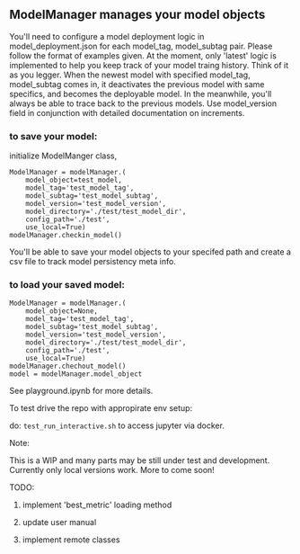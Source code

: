 ## ModelManager manages your model objects

You'll need to configure a model deployment logic in model_deployment.json for each model_tag, model_subtag pair. Please follow the format of examples given. At the moment, only 'latest' logic is implemented to help you keep track of your model traing history. 
Think of it as you legger. When the newest model with specified model_tag, model_subtag comes in, it deactivates the previous model with same specifics, and becomes the deployable model. In the meanwhile, you'll always be able to trace back to the previous models. 
Use model_version field in conjunction with detailed documentation on increments. 


### to save your model: 


initialize ModelManger class,

    ModelManager = modelManager.(
        model_object=test_model,
        model_tag='test_model_tag',
        model_subtag='test_model_subtag',
        model_version='test_model_version',
        model_directory='./test/test_model_dir',
        config_path='./test', 
        use_local=True)
    modelManager.checkin_model()


You'll be able to save your model objects to your specifed path and create a csv file to track model persistency meta info.

### to load your saved model:

    ModelManager = modelManager.(
        model_object=None,
        model_tag='test_model_tag',
        model_subtag='test_model_subtag',
        model_version='test_model_version',
        model_directory='./test/test_model_dir',
        config_path='./test', 
        use_local=True)
    modelManager.chechout_model()
    model = modelManager.model_object


See playground.ipynb for more details.


To test drive the repo with appropirate env setup:

do: `test_run_interactive.sh`
to access jupyter via docker.

Note:

This is a WIP and many parts may be still under test and development. Currently only local versions work. More to come soon!


TODO:

1) implement 'best_metric' loading method

2) update user manual

3) implement remote classes
